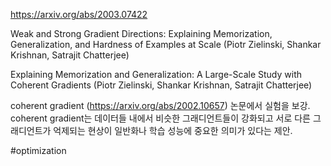 https://arxiv.org/abs/2003.07422

Weak and Strong Gradient Directions: Explaining Memorization,
  Generalization, and Hardness of Examples at Scale (Piotr Zielinski, Shankar Krishnan, Satrajit Chatterjee)

Explaining Memorization and Generalization: A Large-Scale Study with Coherent Gradients (Piotr Zielinski, Shankar Krishnan, Satrajit Chatterjee)

coherent gradient (https://arxiv.org/abs/2002.10657) 논문에서 실험을 보강. coherent gradient는 데이터들 내에서 비슷한 그래디언트들이 강화되고 서로 다른 그래디언트가 억제되는 현상이 일반화나 학습 성능에 중요한 의미가 있다는 제안.

#optimization